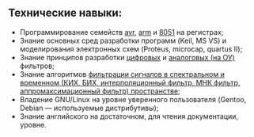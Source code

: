 Технические навыки:
--

- Программирование семейств [avr](avr), [arm](microproc) и [8051](8051) на регистрах;
- Знание основных сред разработки программ (Keil, MS VS) и моделирования электронных схем (Proteus, microcap, quartus II);
- Знание принципов разработки [цифровых](filters/kurs) и [аналоговых (на ОУ)](filters/KURSOVAYa.pdf) фильтров;
- Знание алгоритмов [фильтрации сигналов в спектральном и временном (КИХ, БИХ, интерполяционный фильтр, МНК фильтр, аппромаксимационный фильтр) пространстве](MetUstrCifrObr);
- Владение GNU/Linux на уровне уверенного пользователя (Gentoo, Debian — используемые дистрибутивы);
- Знание английского на достаточном, для чтения документации, уровне.

